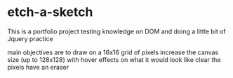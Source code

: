 # etch-a-sketch

This is a portfolio project testing knowledge on DOM
and doing a little bit of Jquery practice

main objectives are to
draw on a 16x16 grid of pixels
increase the canvas size (up to 128x128)
with hover effects on what it would look like 
clear the pixels
have an eraser